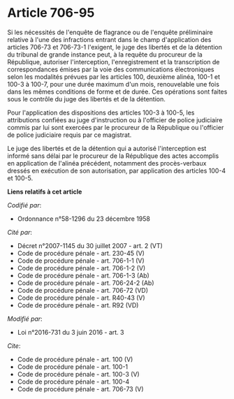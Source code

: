 # Article 706-95

Si les nécessités de l'enquête de flagrance ou de l'enquête préliminaire relative à l'une des infractions entrant dans le
champ d'application des articles 706-73 et 706-73-1 l'exigent, le juge des libertés et de la détention du tribunal de grande
instance peut, à la requête du procureur de la République, autoriser l'interception, l'enregistrement et la transcription de
correspondances émises par la voie des communications électroniques selon les modalités prévues par les articles 100,
deuxième alinéa, 100-1 et 100-3 à 100-7, pour une durée maximum d'un mois, renouvelable une fois dans les mêmes conditions de
forme et de durée. Ces opérations sont faites sous le contrôle du juge des libertés et de la détention. 

Pour l'application des dispositions des articles 100-3 à 100-5, les attributions confiées au juge d'instruction ou à
l'officier de police judiciaire commis par lui sont exercées par le procureur de la République ou l'officier de police
judiciaire requis par ce magistrat. 

Le juge des libertés et de la détention qui a autorisé l'interception est informé sans délai par le procureur de la
République des actes accomplis en application de l'alinéa précédent, notamment des procès-verbaux dressés en exécution de son
autorisation, par application des articles 100-4 et 100-5.

**Liens relatifs à cet article**

_Codifié par_:

  - Ordonnance n°58-1296 du 23 décembre 1958

_Cité par_:

  - Décret n°2007-1145 du 30 juillet 2007 - art. 2 (VT)
  - Code de procédure pénale - art. 230-45 (V)
  - Code de procédure pénale - art. 706-1-1 (V)
  - Code de procédure pénale - art. 706-1-2 (V)
  - Code de procédure pénale - art. 706-1-3 (Ab)
  - Code de procédure pénale - art. 706-24-2 (Ab)
  - Code de procédure pénale - art. 706-72 (VD)
  - Code de procédure pénale - art. R40-43 (V)
  - Code de procédure pénale - art. R92 (VD)

_Modifié par_:

  - Loi n°2016-731 du 3 juin 2016 - art. 3

_Cite_:

  - Code de procédure pénale - art. 100 (V)
  - Code de procédure pénale - art. 100-1
  - Code de procédure pénale - art. 100-3 (V)
  - Code de procédure pénale - art. 100-4
  - Code de procédure pénale - art. 706-73 (V)
